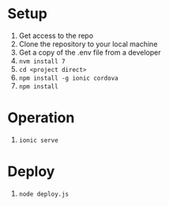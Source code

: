 # Setup

1. Get access to the repo
2. Clone the repository to your local machine
3. Get a copy of the .env file from a developer
4. ```nvm install 7```
5. ```cd <project direct>```
6. ```npm install -g ionic cordova```
7. ```npm install```

# Operation
1. ```ionic serve```

# Deploy
1. ``` node deploy.js ```
